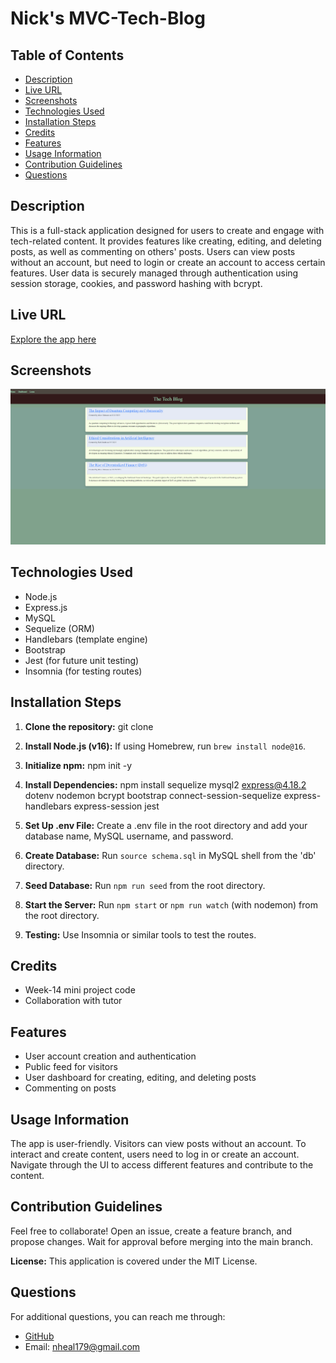 # Nick's MVC-Tech-Blog

## Table of Contents

- [Description](#description)
- [Live URL](#live-url)
- [Screenshots](#screenshots--video)
- [Technologies Used](#technologies-used)
- [Installation Steps](#installation-steps)
- [Credits](#credits)
- [Features](#features)
- [Usage Information](#usage-information)
- [Contribution Guidelines](#contribution-guidelines)
- [Questions](#questions)

## Description

This is a full-stack application designed for users to create and engage with tech-related content. It provides features like creating, editing, and deleting posts, as well as commenting on others' posts. Users can view posts without an account, but need to login or create an account to access certain features. User data is securely managed through authentication using session storage, cookies, and password hashing with bcrypt.

## Live URL

[Explore the app here](https://lit-dusk-22956-b49298a97cc6.herokuapp.com/)

## Screenshots

![Screenshot1](./images/screenshot.png)

## Technologies Used

- Node.js
- Express.js
- MySQL
- Sequelize (ORM)
- Handlebars (template engine)
- Bootstrap
- Jest (for future unit testing)
- Insomnia (for testing routes)

## Installation Steps

1. **Clone the repository:**
   git clone

2. **Install Node.js (v16):**
   If using Homebrew, run `brew install node@16`.

3. **Initialize npm:**
   npm init -y

4. **Install Dependencies:**
   npm install sequelize mysql2 express@4.18.2 dotenv nodemon bcrypt bootstrap connect-session-sequelize express-handlebars express-session jest

5. **Set Up .env File:**
   Create a .env file in the root directory and add your database name, MySQL username, and password.

6. **Create Database:**
   Run `source schema.sql` in MySQL shell from the 'db' directory.

7. **Seed Database:**
   Run `npm run seed` from the root directory.

8. **Start the Server:**
   Run `npm start` or `npm run watch` (with nodemon) from the root directory.

9. **Testing:**
   Use Insomnia or similar tools to test the routes.

## Credits

- Week-14 mini project code
- Collaboration with tutor

## Features

- User account creation and authentication
- Public feed for visitors
- User dashboard for creating, editing, and deleting posts
- Commenting on posts

## Usage Information

The app is user-friendly. Visitors can view posts without an account. To interact and create content, users need to log in or create an account. Navigate through the UI to access different features and contribute to the content.

## Contribution Guidelines

Feel free to collaborate! Open an issue, create a feature branch, and propose changes. Wait for approval before merging into the main branch.

**License:** This application is covered under the MIT License.

## Questions

For additional questions, you can reach me through:

- [GitHub](https://github.com/NickUCLA)
- Email: [nheal179@gmail.com](Nick:nheal179@gmail.com)
